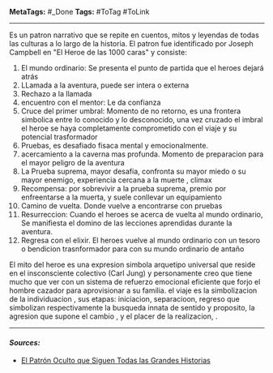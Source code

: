 **MetaTags:** #_Done
**Tags:** #ToTag #ToLink 
- - -
Es un patron narrativo que se repite en cuentos, mitos y leyendas de todas las culturas a lo largo de la historia. 
El patron fue identificado por Joseph Campbell en "El Heroe de las 1000 caras" y consiste: 
1. El mundo ordinario: Se presenta el punto de partida que el heroes dejará atrás 
2. LLamada a la aventura, puede ser intera o externa
3. Rechazo a la llamada 
4. encuentro con el mentor: Le da confianza
5. Cruce del primer umbral: Momento de no retorno, es una frontera simbolica entre lo conocido y lo desconocido, una vez cruzado el imbral el heroe se haya completamente comprometido con el viaje y su potencial trasformador
6. Pruebas, es desafiado fisaca mental y emocionalmente.
7. acercamiento a la caverna mas profunda. Momento de preparacion para el mayor peligro de la aventura
8. La Prueba suprema, mayor desafia, confronta su mayor miedo o su mayor enemigo, experiencia cercana a la muerte , climax
9. Recompensa: por sobrevivir a la prueba suprema, premio por enfreentarse a la muerta, y suele conllevar un equipamiento
10. Camino de vuelta. Donde vuelve a encontrarse con pruebas
11. Resurreccion: Cuando el heroes se acerca de vuelta al mundo ordinario, Se manifiesta el domino de las lecciones aprendidas durante la aventura.
12. Regresa con el elixir. El heroes vuelve al mundo ordinario con un tesoro o bendicion trasnformador para con su mundo ordinario de antaño

El mito del heroe es una expresion simbola arquetipo universal que reside en el insconsciente colectivo (Carl Jung) y personamente creo que tiene mucho que ver con un sistema de refuerzo emocional eficiente que forjo el hombre cazador para aprovisionar a su familia.
el viaje es la simbolizacion de la individuacion , sus etapas: iniciacion, separacioon, regreso que simbolizan respectivamente la busqueda innata de sentido y proposito, la agresion que supone el cambio , y el placer de la realizacion, .

- - - 
#### ***Sources:***
- [El Patrón Oculto que Siguen Todas las Grandes Historias](https://www.youtube.com/watch?v=8sCZ8r27Npk&list=LL&index=15)